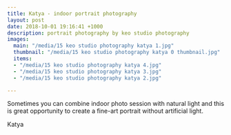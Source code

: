 ```yaml
---
title: Katya - indoor portrait photography
layout: post
date: 2018-10-01 19:16:41 +1000
description: portrait photography by keo studio photography
images:
  main: "/media/15 keo studio photography katya 1.jpg"
  thumbnail: "/media/15 keo studio photography katya 0 thumbnail.jpg"
  items:
  - "/media/15 keo studio photography katya 4.jpg"
  - "/media/15 keo studio photography katya 3.jpg"
  - "/media/15 keo studio photography katya 2.jpg"

---
```

Sometimes you can combine indoor photo session with natural light and this is great opportunity to create a fine-art portrait without artificial light.

Katya